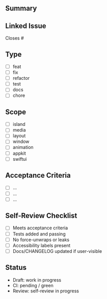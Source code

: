 ## Summary
<one-line user-facing change>

## Linked Issue
Closes #<id>

## Type
- [ ] feat
- [ ] fix
- [ ] refactor
- [ ] test
- [ ] docs
- [ ] chore

## Scope
- [ ] island
- [ ] media
- [ ] layout
- [ ] window
- [ ] animation
- [ ] appkit
- [ ] swiftui

## Acceptance Criteria
- [ ] …  
- [ ] …  
- [ ] …  

## Self-Review Checklist
- [ ] Meets acceptance criteria  
- [ ] Tests added and passing  
- [ ] No force-unwraps or leaks  
- [ ] Accessibility labels present  
- [ ] Docs/CHANGELOG updated if user-visible  

## Status
- Draft: work in progress  
- CI: pending / green  
- Review: self-review in progress
